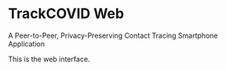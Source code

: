 # TrackCOVID Web
A Peer-to-Peer, Privacy-Preserving Contact Tracing Smartphone Application

This is the web interface.
